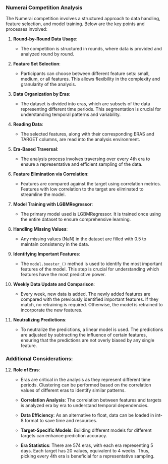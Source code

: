 ### Numerai Competition Analysis

The Numerai competition involves a structured approach to data handling, feature selection, and model training. Below are the key points and processes involved:

1. **Round-by-Round Data Usage**: 
   - The competition is structured in rounds, where data is provided and analyzed round by round.

2. **Feature Set Selection**:
   - Participants can choose between different feature sets: small, medium, or all features. This allows flexibility in the complexity and granularity of the analysis.

3. **Data Organization by Eras**:
   - The dataset is divided into eras, which are subsets of the data representing different time periods. This segmentation is crucial for understanding temporal patterns and variability.

4. **Reading Data**:
   - The selected features, along with their corresponding ERAS and TARGET columns, are read into the analysis environment.

5. **Era-Based Traversal**:
   - The analysis process involves traversing over every 4th era to ensure a representative and efficient sampling of the data.

6. **Feature Elimination via Correlation**:
   - Features are compared against the target using correlation metrics. Features with low correlation to the target are eliminated to streamline the model.

7. **Model Training with LGBMRegressor**:
   - The primary model used is LGBMRegressor. It is trained once using the entire dataset to ensure comprehensive learning.

8. **Handling Missing Values**:
   - Any missing values (NaN) in the dataset are filled with 0.5 to maintain consistency in the data.

9. **Identifying Important Features**:
   - The `model.booster_()` method is used to identify the most important features of the model. This step is crucial for understanding which features have the most predictive power.

10. **Weekly Data Update and Comparison**:
    - Every week, new data is added. The newly added features are compared with the previously identified important features. If they match, no retraining is required. Otherwise, the model is retrained to incorporate the new features.

11. **Neutralizing Predictions**:
    - To neutralize the predictions, a linear model is used. The predictions are adjusted by subtracting the influence of certain features, ensuring that the predictions are not overly biased by any single feature.

### Additional Considerations:

12. **Role of Eras**:
    - Eras are critical in the analysis as they represent different time periods. Clustering can be performed based on the correlation values of different eras to identify similar patterns.

    - **Correlation Analysis**: The correlation between features and targets is analyzed era by era to understand temporal dependencies.

    - **Data Efficiency**: As an alternative to float, data can be loaded in int-8 format to save time and resources.

    - **Target-Specific Models**: Building different models for different targets can enhance prediction accuracy.

    - **Era Statistics**: There are 574 eras, with each era representing 5 days. Each target has 20 values, equivalent to 4 weeks. Thus, picking every 4th era is beneficial for a representative sampling.
